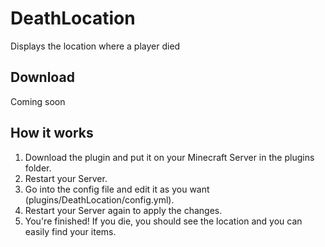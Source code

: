 # DeathLocation
Displays the location where a player died

## Download
Coming soon

## How it works
1. Download the plugin and put it on your Minecraft Server in the plugins folder.
2. Restart your Server.
3. Go into the config file and edit it as you want (plugins/DeathLocation/config.yml).
4. Restart your Server again to apply the changes.
5. You're finished! If you die, you should see the location and you can easily find your items.
